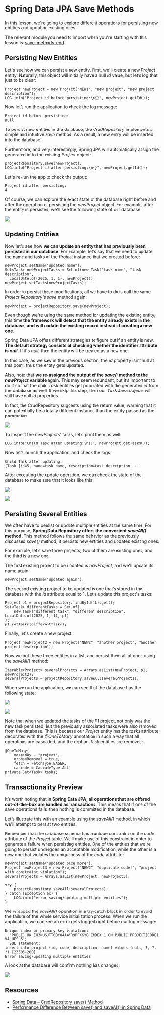 # Spring Data JPA Save Methods

In this lesson, we're going to explore different operations for persisting new entities and updating existing ones.

The relevant module you need to import when you're starting with this lesson is: [save-methods-end](../code/learn-spring-m4/save-methods-end)

## Persisting New Entities

Let's see how we can persist a new entity. First, we'll create a new _Project_ entity. Naturally, this object will initially have a null _id_ value, but let’s log that just to be clear:

```
Project newProject = new Project("NEW1", "new project", "new project description");
LOG.info("Project id before persisting:\n{}", newProject.getId());
```

Now let’s run the application to check the log message:

```
Project id before persisting:
null
```

To persist new entities in the database, the _CrudRepository_ implements a simple and intuitive _save_ method. As a result, a new entry will be inserted into the database.

Furthermore, and very interestingly, Spring JPA will automatically assign the generated id to the existing _Project_ object:

```
projectRepository.save(newProject);
LOG.info("Project id after persisting:\n{}", newProject.getId());
```

Let's re-run the app to check the output:

```
Project id after persisting:
4
```

Of course, we can explore the exact state of the database right before and after the operation of persisting the _newProject_ object. For example, after the entity is persisted, we'll see the following state of our database:

![](https://cdn.fs.teachablecdn.com/ADNupMnWyR7kCWRvm76Laz/https://www.filepicker.io/api/file/yvrvZrFmQeWcsMjtpJcm)

## Updating Entities

Now let's see how **we can update an entity that has previously been persisted in our database**. For example, let's say that we need to update the name and tasks of the _Project_ instance that we created before:

```
newProject.setName("updated name");
Set<Task> newProjectTasks = Set.of(new Task("task name", "task description", 
  LocalDate.of(2025, 1, 1), newProject));
newProject.setTasks(newProjectTasks);
```

In order to persist these modifications, all we have to do is call the same _Project Repository's_ _save_ method again:

```
newProject = projectRepository.save(newProject);
```

Even though we're using the same method for updating the existing entity, this time **the framework will detect that the entity already exists in the database, and will update the existing record instead of creating a new one**.

Spring Data JPA offers different strategies to figure out if an entity is new. **The default strategy consists of checking whether the identifier attribute is _null_.** If it's _null_, then the entity will be treated as a new one.

In this case, as we saw in the previous section, the _id_ property isn’t null at this point, thus the entity gets updated.

Also, note that **we re-assigned the output of the _save()_ method to the _newProject_ variable** again. This may seem redundant, but it’s important to do it so that the child _Task_ entities get populated with the generated _id_ from the database as well. If we skip this step, then our _Task_ Java objects will still have null _id_ properties.

In fact, the CrudRepository suggests using the return value, warning that it can potentially be a totally different instance than the entity passed as the parameter:

![](https://cdn.fs.teachablecdn.com/ADNupMnWyR7kCWRvm76Laz/https://www.filepicker.io/api/file/0Edmvgi9ThmKNfp6d6sl)

To inspect the _newProjects_' tasks, let’s print them as well:

```
LOG.info("Child Task after updating:\n{}", newProject.getTasks());
```

Now let’s launch the application, and check the logs:

```
Child Task after updating:
[Task [id=5, name=task name, description=task description, ...
```
After executing the update operation, we can check the state of the database to make sure that it looks like this:

![](https://cdn.fs.teachablecdn.com/ADNupMnWyR7kCWRvm76Laz/https://www.filepicker.io/api/file/3oPelVQxSpGa0e0cVUC1)

![](https://cdn.fs.teachablecdn.com/ADNupMnWyR7kCWRvm76Laz/https://www.filepicker.io/api/file/iAdqtLrToGbmrhWLG8Or)

## Persisting Several Entities

We often have to persist or update multiple entities at the same time. For this purpose, **Spring Data Repository offers the convenient _saveAll()_ method.** This method follows the same behavior as the previously discussed _save()_ method; it persists new entities and updates existing ones.

For example, let’s save three projects; two of them are existing ones, and the third is a new one.

The first existing project to be updated is _newProject,_ and we'll update its name again:

```
newProject.setName("updated again");
```

The second existing project to be updated is one that’s stored in the database with the _id_ attribute equal to 1. Let's update this project's tasks:

```
Project p1 = projectRepository.findById(1L).get();
Set<Task> differentTasks = Set.of(
    new Task("different task", "different description", LocalDate.of(2025, 1, 1), p1)
);
p1.setTasks(differentTasks);
```

Finally, let's create a new project:

```
Project newProject2 = new Project("NEW2", "another project", "another project description");
```

Now we put these three entities in a list, and persist them all at once using the _saveAll()_ method:

```
Iterable<Project> severalProjects = Arrays.asList(newProject, p1, newProject2);
severalProjects = projectRepository.saveAll(severalProjects);
```

When we run the application, we can see that the database has the following state:

![](https://cdn.fs.teachablecdn.com/ADNupMnWyR7kCWRvm76Laz/https://www.filepicker.io/api/file/ujiJnudzQXdE0vXA32g8)

![](https://cdn.fs.teachablecdn.com/ADNupMnWyR7kCWRvm76Laz/https://www.filepicker.io/api/file/IckNOS91QNKa13xPyLJG)

Note that when we updated the tasks of the _P1_ project, not only was the new task persisted, but the previously associated tasks were also removed from the database. This is because our _Project_ entity has the _tasks_ attribute decorated with the _@OneToMany_ annotation in such a way that all operations are cascaded, and the orphan _Task_ entities are removed:

```
@OneToMany(
    mappedBy = "project",
    orphanRemoval = true,
    fetch = FetchType.EAGER,
    cascade = CascadeType.ALL)
private Set<Task> tasks;
```
## Transactionality Preview

It’s worth noting that **in Spring Data JPA, all operations that are offered out-of-the-box are handled as transactions**. This means that if one of the save operations fails, then nothing is committed in the database.

Let’s illustrate this with an example using the _saveAll()_ method, in which we'll attempt to persist two entities.

Remember that the database schema has a unique constraint on the _code_ attribute of the _Project_ table. We'll make use of this constraint in order to generate a failure when persisting entities. One of the entities that we're going to persist undergoes an acceptable modification, while the other is a new one that violates the uniqueness of the _code_ attribute:

```
newProject.setName("updated once more");
Project newProject3 = new Project("NEW2", "duplicate code!", "project with constraint violation");
severalProjects = Arrays.asList(newProject, newProject3);

try {
    projectRepository.saveAll(severalProjects);
} catch (Exception ex) {
    LOG.info("error saving/updating multiple entities");
}
```

We wrapped the _saveAll()_ operation in a try-catch block in order to avoid the failure of the whole service initialization process. When we run the application, we can see an error gets logged right before our log message:

```
Unique index or primary key violation:
  "PUBLIC.UK_EH3NUSUTT0QY84A4YR9PFXKYG_INDEX_1 ON PUBLIC.PROJECT(CODE) VALUES 5";
  SQL statement:
insert into project (id, code, description, name) values (null, ?, ?, ?) [23505-200]
Error saving/updating multiple entities
```

A look at the database will confirm nothing has changed:

![](https://cdn.fs.teachablecdn.com/ADNupMnWyR7kCWRvm76Laz/https://www.filepicker.io/api/file/l0SgitIQSlllinM4FVVu)

## Resources
- [Spring Data – CrudRepository save() Method](https://www.baeldung.com/spring-data-crud-repository-save)
- [Performance Difference Between save() and saveAll() in Spring Data](https://www.baeldung.com/spring-data-save-saveall)
